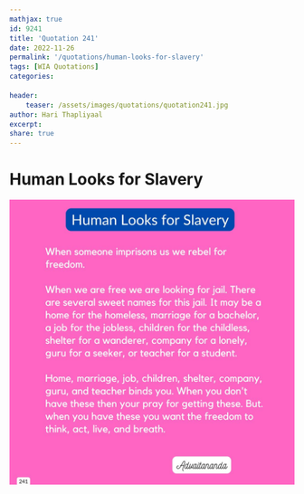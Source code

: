 ```yaml
---
mathjax: true
id: 9241
title: 'Quotation 241'
date: 2022-11-26
permalink: '/quotations/human-looks-for-slavery'
tags: [WIA Quotations] 
categories: 

header:
    teaser: /assets/images/quotations/quotation241.jpg
author: Hari Thapliyaal 
excerpt:
share: true 
---
```


# Human Looks for Slavery

![Human Looks for Slavery](/assets/images/quotations/quotation241.jpg)
